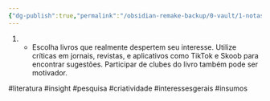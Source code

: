 ```yaml
---
{"dg-publish":true,"permalink":"/obsidian-remake-backup/0-vault/1-notas-literais/gerais-interesses/encontre-obras-de-seu-interesse/","tags":["literatura","insight","pesquisa","criatividade","interessesgerais","insumos"],"dgHomeLink":true,"dgShowLocalGraph":true,"dgShowFileTree":true,"dgEnableSearch":true,"noteIcon":""}
---
```


1. - Escolha livros que realmente despertem seu interesse. Utilize críticas em jornais, revistas, e aplicativos como TikTok e Skoob para encontrar sugestões. Participar de clubes do livro também pode ser motivador.

#literatura
#insight
#pesquisa
#criatividade
#interessesgerais
#insumos 